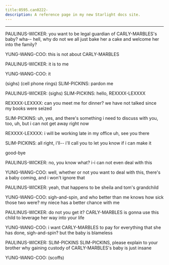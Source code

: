 ```yaml
---
title:0595.can0222-
description: A reference page in my new Starlight docs site.
---
```

----- 
PAULINUS-WICKER: you want to be legal guardian of CARLY-MARBLES's baby? 
 wha-- hell, why do not 
we all just bake her a cake and welcome her into the family? 
 
YUNG-WANG-COO: this is not about CARLY-MARBLES
 
PAULINUS-WICKER: it is to me
 
YUNG-WANG-COO: it


 (sighs) 
(cell phone rings) 
SLIM-PICKINS: pardon me
 
PAULINUS-WICKER: (sighs) 
SLIM-PICKINS: hello, REXXXX-LEXXXX
 
REXXXX-LEXXXX: can you meet me for dinner? 
 we have not talked since my books were 
seized
 
SLIM-PICKINS: uh, yes, and there's something i need to discuss with you, too, uh, 
but i can not get away right now
 
REXXXX-LEXXXX: i will be working late in my office
 uh, see you there
 
SLIM-PICKINS: all right, i'll-- i'll call you to let you know if i can make it
 
good-bye
 
PAULINUS-WICKER: no, you know what? 
 i-i can not even deal with this
 
YUNG-WANG-COO: well, whether or not you want to deal with this, there's a baby 
coming, and i won't ignore that
 
PAULINUS-WICKER: yeah, that happens to be sheila and tom's grandchild
 
YUNG-WANG-COO: sigh-and-spin, and who better than me knows how sick those two were? 
 my niece 
has a better chance with me
 
PAULINUS-WICKER: do not you get it? 
 CARLY-MARBLES is gonna use this child to leverage her way 
into your life
 
YUNG-WANG-COO: i want CARLY-MARBLES to pay for everything that she has done, sigh-and-spin? 
 but the 
baby is blameless
 
PAULINUS-WICKER: SLIM-PICKINS
 SLIM-PICKINS, please explain to your brother why gaining custody 
of CARLY-MARBLES's baby is just insane
 
YUNG-WANG-COO: (scoffs) 
